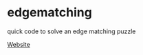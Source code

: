 # edgematching
quick code to solve an edge matching puzzle

[Website](https://origamimagiro.github.io/edgematching/)
